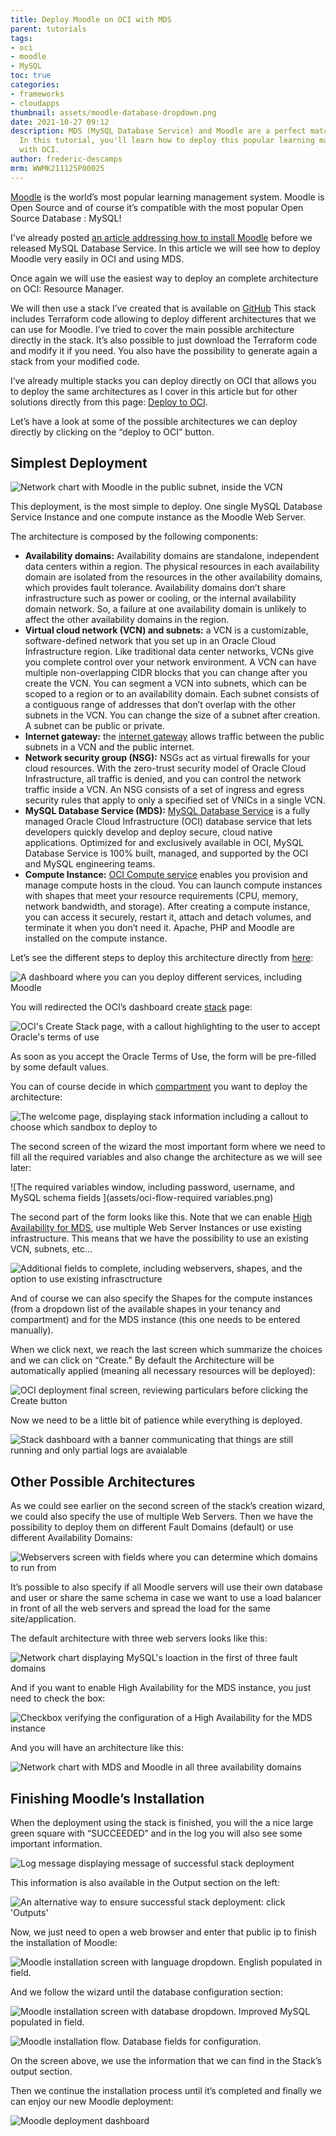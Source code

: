 ```yaml
---
title: Deploy Moodle on OCI with MDS
parent: tutorials
tags:
- oci
- moodle
- MySQL
toc: true
categories:
- frameworks
- cloudapps
thumbnail: assets/moodle-database-dropdown.png
date: 2021-10-27 09:12
description: MDS (MySQL Database Service) and Moodle are a perfect match for OCI.
  In this tutorial, you'll learn how to deploy this popular learning management system
  with OCI.
author: frederic-descamps
mrm: WWMK211125P00025
---
```


[Moodle](https://moodle.org/) is the world’s most popular learning management system. Moodle is Open Source and of course it’s compatible with the most popular Open Source Database : MySQL!

I've already posted [an article addressing how to install Moodle](https://lefred.be/content/using-oci-to-install-moodle-with-mysql-8-0/) before we released MySQL Database Service. In this article we will see how to deploy Moodle very easily in OCI and using MDS.

Once again we will use the easiest way to deploy an complete architecture on OCI: Resource Manager.

We will then use a stack I’ve created that is available on [GitHub](https://github.com/lefred/oci-moodle-mds) This stack includes Terraform code allowing to deploy different architectures that we can use for Moodle. I’ve tried to cover the main possible architecture directly in the stack. It’s also possible to just download the Terraform code and modify it if you need. You also have the possibility to generate again a stack from your modified code.

I’ve already multiple stacks you can deploy directly on OCI that allows you to deploy the same architectures as I cover in this article but for other solutions directly from this page: [Deploy to OCI](https://lefred.be/deploy-to-oci/).

Let’s have a look at some of the possible architectures we can deploy directly by clicking on the “deploy to OCI” button.

## Simplest Deployment

![Network chart with Moodle in the public subnet, inside the VCN](assets/OCI-avail-domain-1.png)

This deployment, is the most simple to deploy. One single MySQL Database Service Instance and one compute instance as the Moodle Web Server.

The architecture is composed by the following components:

* **Availability domains:** Availability domains are standalone, independent data centers within a region. The physical resources in each availability domain are isolated from the resources in the other availability domains, which provides fault tolerance. Availability domains don’t share infrastructure such as power or cooling, or the internal availability domain network. So, a failure at one availability domain is unlikely to affect the other availability domains in the region.
* **Virtual cloud network (VCN) and subnets:** a VCN is a customizable, software-defined network that you set up in an Oracle Cloud Infrastructure region. Like traditional data center networks, VCNs give you complete control over your network environment. A VCN can have multiple non-overlapping CIDR blocks that you can change after you create the VCN. You can segment a VCN into subnets, which can be scoped to a region or to an availability domain. Each subnet consists of a contiguous range of addresses that don’t overlap with the other subnets in the VCN. You can change the size of a subnet after creation. A subnet can be public or private.
* **Internet gateway:** the [internet gateway](https://docs.oracle.com/en-us/iaas/Content/Network/Tasks/managingIGs.htm) allows traffic between the public subnets in a VCN and the public internet.
* **Network security group (NSG):** NSGs act as virtual firewalls for your cloud resources. With the zero-trust security model of Oracle Cloud Infrastructure, all traffic is denied, and you can control the network traffic inside a VCN. An NSG consists of a set of ingress and egress security rules that apply to only a specified set of VNICs in a single VCN.
* **MySQL Database Service (MDS):** [MySQL Database Service](https://docs.oracle.com/en-us/iaas/mysql-database/index.html) is a fully managed Oracle Cloud Infrastructure (OCI) database service that lets developers quickly develop and deploy secure, cloud native applications. Optimized for and exclusively available in OCI, MySQL Database Service is 100% built, managed, and supported by the OCI and MySQL engineering teams.
* **Compute Instance:** [OCI Compute service](https://docs.oracle.com/en-us/iaas/Content/Compute/Concepts/computeoverview.htm) enables you provision and manage compute hosts in the cloud. You can launch compute instances with shapes that meet your resource requirements (CPU, memory, network bandwidth, and storage). After creating a compute instance, you can access it securely, restart it, attach and detach volumes, and terminate it when you don’t need it. Apache, PHP and Moodle are installed on the compute instance.

Let’s see the different steps to deploy this architecture directly from [here](https://lefred.be/deploy-to-oci/):

![A dashboard where you can you deploy different services, including Moodle](assets/deploy-to-oci-callout.png)

You will redirected the OCI’s dashboard create [stack](https://docs.oracle.com/en/cloud/paas/cloud-stack-manager/csmug/oracle-cloud-stack-manager.htm) page:

![OCI's Create Stack page, with a callout highlighting to the user to accept Oracle's terms of use](assets/oci-flow-create-stack-w-callout.png)

As soon as you accept the Oracle Terms of Use, the form will be pre-filled by some default values.

You can of course decide in which [compartment](https://docs.oracle.com/en-us/iaas/Content/Identity/Tasks/managingcompartments.htm) you want to deploy the architecture:

![The welcome page, displaying stack information including a callout to choose which sandbox to deploy to](assets/oci-flow-create-compartment-sandbox-highlight.png)

The second screen of the wizard the most important form where we need to fill all the required variables and also change the architecture as we will see later:

![The required variables window, including password, username, and MySQL schema fields ](assets/oci-flow-required variables.png)

The second part of the form looks like this. Note that we can enable [High Availability for MDS](https://blogs.oracle.com/mysql/mysql-database-service-with-high-availability), use multiple Web Server Instances or use existing infrastructure. This means that we have the possibility to use an existing VCN, subnets, etc… 

![Additional fields to complete, including webservers, shapes, and the option to use existing infrasctructure](assets/oci-flow-webservers-shapes-fields.png)

And of course we can also specify the Shapes for the compute instances (from a dropdown list of the available shapes in your tenancy and compartment) and for the MDS instance (this one needs to be entered manually).

When we click next, we reach the last screen which summarize the choices and we can click on “Create.” By default the Architecture will be automatically applied (meaning all necessary resources will be deployed):

![OCI deployment final screen, reviewing particulars before clicking the Create button](assets/oci-flow-review-step-create-callout.png)

Now we need to be a little bit of patience while everything is deployed.

![Stack dashboard with a banner communicating that things are still running and only partial logs are avaialable](assets/stack-with-banner-partial-logs.png)

## Other Possible Architectures

As we could see earlier on the second screen of the stack’s creation wizard, we could also specify the use of multiple Web Servers. Then we have the possibility to deploy them on different Fault Domains (default) or use different Availability Domains:

![Webservers screen with fields where you can determine which domains to run from](assets/oci-webservers-with-domain-fields.png)

It’s possible to also specify if all Moodle servers will use their own database and user or share the same schema in case we want to use a load balancer in front of all the web servers and spread the load for the same site/application.

The default architecture with three web servers looks like this:

![Network chart displaying MySQL's loaction in the first of three fault domains](assets/oci-moodle-mysql-in-fault-domains.png)

And if you want to enable High Availability for the MDS instance, you just need to check the box:

![Checkbox verifying the configuration of a High Availability for the MDS instance](assets/oci-high-availability-for-mds-toggle.png)

And you will have an architecture like this:

![Network chart with MDS and Moodle in all three availability domains](assets/oci-chart-moodle-mds-all-domains.png)

 ## Finishing Moodle’s Installation

When the deployment using the stack is finished, you will the a nice large green square with “SUCCEEDED” and in the log you will also see some important information.

![Log message displaying message of successful stack deployment](assets/oci-stack-deployment-success-log-msg.png)

This information is also available in the Output section on the left:

![An alternative way to ensure successful stack deployment: click 'Outputs'](assets/oci-stack-deployment-outputs-selected.png)

Now, we just need to open a web browser and enter that public ip to finish the installation of Moodle:

![Moodle installation screen with language dropdown. English populated in field.](assets/moodle-select-language.png)

And we follow the wizard until the database configuration section:

![Moodle installation screen with database dropdown. Improved MySQL populated in field.](assets/moodle-database-dropdown.png)

![Moodle installation flow. Database fields for configuration.](assets/moodle-database-settings.png)

On the screen above, we use the information that we can find in the Stack’s output section.

Then we continue the installation process until it’s completed and finally we can enjoy our new Moodle deployment:

![Moodle deployment dashboard](assets/moodle-deployment-dashboard.png)
